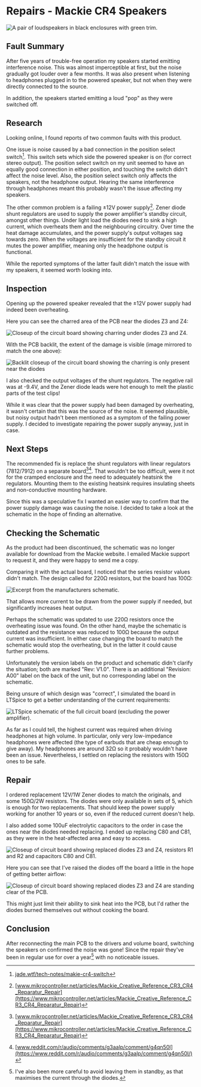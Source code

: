 # Repairs - Mackie CR4 Speakers

![A pair of loudspeakers in black enclosures with green trim.](Images/External.jpg "Mackie CR4 Speakers")


## Fault Summary

After five years of trouble-free operation my speakers started emitting interference noise.
This was almost imperceptible at first, but the noise gradually got louder over a few months. It was also
present when listening to headphones plugged in to the powered speaker, but not when they were directly
connected to the source.

In addition, the speakers started emitting a loud "pop" as they were switched off.


## Research

Looking online, I found reports of two common faults with this product.

One issue is noise caused by a bad connection in the position select switch[^1]. This switch sets which side the powered
speaker is on (for correct stereo output). The position select switch on my unit seemed to have an equally good connection
in either position, and touching the switch didn't affect the noise level. Also, the position select switch
only affects the speakers, not the headphone output. Hearing the same interference through headphones meant this probably
wasn't the issue affecting my speakers.

The other common problem is a failing ±12V power supply[^2]. Zener diode shunt regulators are used to supply the power
amplifier's standby circuit, amongst other things. Under light load the diodes need to sink a high current, which overheats
them and the neighbouring circuitry. Over time the heat damage accumulates, and the power supply's output voltages sag towards
zero. When the voltages are insufficient for the standby circuit it mutes the power amplifier, meaning only the headphone output
is functional.

While the reported symptoms of the latter fault didn't match the issue with my speakers, it seemed worth looking into.


## Inspection

Opening up the powered speaker revealed that the ±12V power supply had indeed been overheating.

Here you can see the charred area of the PCB near the diodes Z3 and Z4:

![Closeup of the circuit board showing charring under diodes Z3 and Z4.](Images/BeforeFront.jpg "PCB before repair (front)")

With the PCB backlit, the extent of the damage is visible (image mirrored to match the one above):

![Backlit closeup of the circuit board showing the charring is only present near the diodes](Images/BeforeBack.jpg "PCB before repair (back)")

I also checked the output voltages of the shunt regulators. The negative rail was at -9.4V, and the Zener diode leads
were hot enough to melt the plastic parts of the test clips!

While it was clear that the power supply had been damaged by overheating, it wasn't certain that this was the source
of the noise. It seemed plausible, but noisy output hadn't been mentioned as a symptom of the failing power supply. I
decided to investigate repairing the power supply anyway, just in case.


## Next Steps

The recommended fix is replace the shunt regulators with linear regulators (7812/7912) on a separate board[^2][^3].
That wouldn't be too difficult, were it not for the cramped enclosure and the need to adequately heatsink the
regulators. Mounting them to the existing heatsink requires insulating sheets and non-conductive mounting hardware.

Since this was a speculative fix I wanted an easier way to confirm that the power supply damage was causing the
noise. I decided to take a look at the schematic in the hope of finding an alternative.


## Checking the Schematic

As the product had been discontinued, the schematic was no longer available for download from the Mackie website.
I emailed Mackie support to request it, and they were happy to send me a copy.

Comparing it with the actual board, I noticed that the series resistor values didn't match. The design called for
220Ω resistors, but the board has 100Ω:

![Excerpt from the manufacturers schematic.](Images/SchematicExcerpt.png "Schematic excerpt")

That allows more current to be drawn from the power supply if needed, but significantly increases heat output.

Perhaps the schematic was updated to use 220Ω resistors once the overheating issue was found. On the other 
hand, maybe the schematic is outdated and the resistance was reduced to 100Ω because the output current was 
insufficient. In either case changing the board to match the schematic would stop the overheating, but
in the latter it could cause further problems.

Unfortunately the version labels on the product and schematic didn't clarify the situation; both are
marked "Rev: V1.0". There is an additional "Revision: A00" label on the back of the unit, but no
corresponding label on the schematic.

Being unsure of which design was "correct", I simulated the board in LTSpice to get a better understanding of
the current requirements:

![LTSpice schematic of the full circuit board (excluding the power amplifier).](Images/SpiceSchematic.png "LTSpice schematic")

As far as I could tell, the highest current was required when driving headphones at high volume. In particular,
only very low-impedance headphones were affected (the type of earbuds that are cheap enough to give away). My
headphones are around 32Ω so it probably wouldn't have been an issue. Nevertheless, I settled on replacing the
resistors with 150Ω ones to be safe.


## Repair

I ordered replacement 12V/1W Zener diodes to match the originals, and some 150Ω/2W resistors. The diodes were only
available in sets of 5, which is enough for two replacements. That should keep the power supply working for
another 10 years or so, even if the reduced current doesn't help.

I also added some 100uF electrolytic capacitors to the order in case the ones near the diodes needed replacing. 
I ended up replacing C80 and C81, as they were in the heat-affected area and easy to access.

![Closeup of circuit board showing replaced diodes Z3 and Z4, resistors R1 and R2 and capacitors C80 and C81.](Images/AfterFront.jpg "PCB after repair (front)")

Here you can see that I've raised the diodes off the board a little in the hope of getting better airflow:

![Closeup of circuit board showing replaced diodes Z3 and Z4 are standing clear of the PCB.](Images/AfterSide.jpg "PCB after repair (side)")

This might just limit their ability to sink heat into the PCB, but I'd rather the diodes burned themselves out without 
cooking the board.

## Conclusion

After reconnecting the main PCB to the drivers and volume board, switching the speakers on confirmed the noise was gone!
Since the repair they've been in regular use for over a year[^4] with no noticeable issues.


[^1]: [jade.wtf/tech-notes/makie-cr4-switch](https://jade.wtf/tech-notes/makie-cr4-switch/)
[^2]: [www.mikrocontroller.net/articles/Mackie_Creative_Reference_CR3_CR4_Reparatur_Repair](https://www.mikrocontroller.net/articles/Mackie_Creative_Reference_CR3_CR4_Reparatur_Repair)
[^3]: [www.reddit.com/r/audio/comments/g3aalp/comment/g4qn50l](https://www.reddit.com/r/audio/comments/g3aalp/comment/g4qn50l/)
[^4]: I've also been more careful to avoid leaving them in standby, as that maximises the current through the diodes. 
